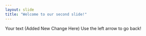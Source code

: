 ```yaml
---
layout: slide
title: "Welcome to our second slide!"
---
```

Your text (Added New Change Here)
Use the left arrow to go back!
